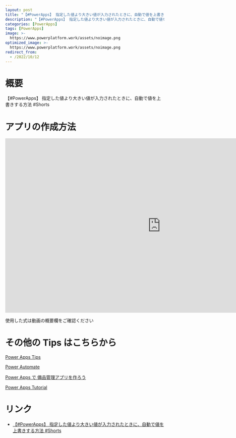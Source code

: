```yaml
---
layout: post
title: "【#PowerApps】 指定した値より大きい値が入力されたときに、自動で値を上書きする方法 #Shorts"
description: "【#PowerApps】 指定した値より大きい値が入力されたときに、自動で値を上書きする方法 #Shortsを動画で分かりやすく解説"
categories: [PowerApps]
tags: [PowerApps]
image: >-
  https://www.powerplatform.work/assets/noimage.png
optimized_image: >-
  https://www.powerplatform.work/assets/noimage.png
redirect_from:
  - /2022/10/12
---
```



#  概要

【#PowerApps】 指定した値より大きい値が入力されたときに、自動で値を上書きする方法 #Shorts


# アプリの作成方法

<iframe width="983" height="553" src="https://www.youtube.com/embed/MM1NTTjpRpk" title="YouTube video player" frameborder="0" allow="accelerometer; autoplay; clipboard-write; encrypted-media; gyroscope; picture-in-picture" allowfullscreen></iframe>


使用した式は動画の概要欄をご確認ください


# その他の Tips はこちらから

[Power Apps Tips](https://www.youtube.com/watch?v=VrAQf3JQ7yM&list=PLVhFi1fb3DqakSLVMn22DDcySXh9jtzi- )


[Power Automate](https://www.youtube.com/watch?v=-YnJYT0ASEM&list=PLVhFi1fb3Dqbzic6GieqnLFgD3aTj-eHA)


[Power Apps で 備品管理アプリを作ろう](https://www.youtube.com/playlist?list=PLVhFi1fb3DqZM3HKb8Hea6XEL96990Fyn)


[Power Apps Tutorial](https://www.youtube.com/playlist?list=PLVhFi1fb3DqalxpL974VvAJvV4iWoSbe_)


# リンク


- [【#PowerApps】 指定した値より大きい値が入力されたときに、自動で値を上書きする方法 #Shorts](https://www.youtube.com/watch?v=MM1NTTjpRpk)

